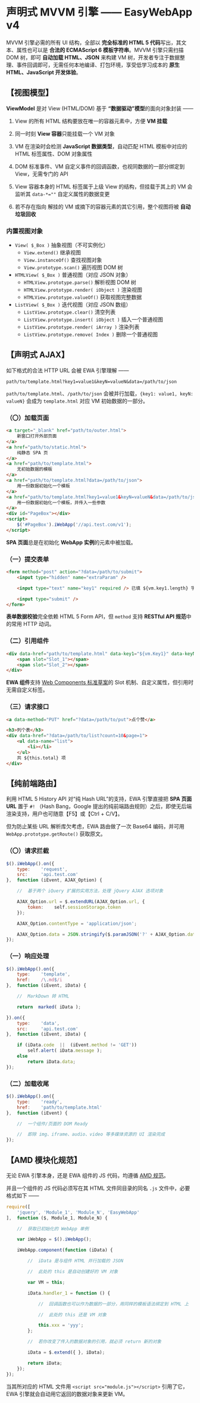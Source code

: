 # 声明式 MVVM 引擎 —— EasyWebApp v4

MVVM 引擎必需的所有 UI 结构，全部以 **完全标准的 HTML 5 代码**写出，其文本、属性也可以是 **合法的 ECMAScript 6 模板字符串**。MVVM 引擎只需扫描 DOM 树，即可 **自动加载 HTML、JSON** 来构建 VM 树，开发者专注于数据整理、事件回调即可，无需任何本地编译、打包环境，享受低学习成本的 **原生 HTML、JavaScript 开发体验**。



## 【视图模型】

**ViewModel** 是对 View (HTML/DOM) 基于 **“数据驱动”模型**的面向对象封装 ——

 1. View 的所有 HTML 结构要放在唯一的容器元素中，方便 **VM 挂载**

 2. 同一时刻 **View 容器**只能挂载一个 VM 对象

 3. VM 在渲染时会检测 **JavaScript 数据类型**，自动匹配 HTML 模板中对应的 HTML 标签属性、DOM 对象属性

 4. DOM 标准事件、VM 自定义事件的回调函数，也视同数据的一部分绑定到 View，无需专门的 API

 5. View 容器本身的 HTML 标签属于上级 View 的结构，但挂载于其上的 VM 会监听其 `data-*=""` 自定义属性的数据变更

 6. 若不存在指向 解挂的 VM 或摘下的容器元素的其它引用，整个视图将被 **自动垃圾回收**


### 内置视图对象

 - `View( $_Box )` 抽象视图（不可实例化）
   - `View.extend()` 继承视图
   - `View.instanceOf()` 查找视图对象
   - `View.prototype.scan()` 遍历视图 DOM 树
 - `HTMLView( $_Box )` 普通视图（对应 JSON 对象）
   - `HTMLView.prototype.parse()` 解析视图 DOM 树
   - `HTMLView.prototype.render( iObject )` 渲染视图
   - `HTMLView.prototype.valueOf()` 获取视图完整数据
 - `ListView( $_Box )` 迭代视图（对应 JSON 数组）
   - `ListView.prototype.clear()` 清空列表
   - `ListView.prototype.insert( iObject )` 插入一个普通视图
   - `ListView.prototype.render( iArray )` 渲染列表
   - `ListView.prototype.remove( Index )` 删除一个普通视图



## 【声明式 AJAX】

如下格式的合法 HTTP URL 会被 EWA 引擎理解 ——
```
path/to/template.html?key1=value1&keyN=valueN&data=/path/to/json
```
`path/to/template.html`、`/path/to/json` 会被并行加载，`{key1: value1, keyN: valueN}` 会成为 `template.html` 对应 VM 初始数据的一部分。


### （〇）加载页面

```HTML
<a target="_blank" href="path/to/outer.html">
    新窗口打开外部页面
</a>
<a href="path/to/static.html">
    纯静态 SPA 页
</a>
<a href="path/to/template.html">
    无初始数据的模板
</a>
<a href="path/to/template.html?data=/path/to/json">
    用一份数据初始化一个模板
</a>
<a href="path/to/template.html?key1=value1&keyN=valueN&data=/path/to/json">
    用一份数据初始化一个模板，并传入一些参数
</a>
<div id="PageBox"></div>
<script>
    $('#PageBox').iWebApp('//api.test.com/v1');
</script>
```
**SPA 页面**总是在初始化 **WebApp 实例**的元素中被加载。


### （一）提交表单

```HTML
<form method="post" action="?data=/path/to/submit">
    <input type="hidden" name="extraParam" />

    <input type="text" name="key1" required /> 已填 ${vm.key1.length} 字

    <input type="submit" />
</form>
```
**表单数据校验**完全依赖 HTML 5 Form API，但 `method` 支持 **RESTful API 规范**中的常用 HTTP 动词。


### （二）引用组件

```HTML
<div data-href="path/to/template.html" data-key1="${vm.Key1}" data-keyN="${vm.KeyN}">
    <span slot="Slot_1"></span>
    <span slot="Slot_2"></span>
</div>
```
**EWA 组件**支持 [Web Components 标准草案](//webcomponents.org)的 Slot 机制、自定义属性，但引用时无需自定义标签。


### （三）请求接口

```HTML
<a data-method="PUT" href="?data=/path/to/put">点个赞</a>

<h3>列个表</h3>
<div data-href="?data=/path/to/list?count=10&page=1">
    <ul data-name="list">
        <li></li>
    </ul>
    共 ${this.total} 项
</div>
```


## 【纯前端路由】

利用 HTML 5 History API 对“纯 Hash URL”的支持，EWA 引擎直接把 **SPA 页面 URL** 置于 `#!` （Hash Bang，Google 提出的纯前端路由规则）之后，即使无后端渲染支持，用户也可随意【F5】或【Ctrl + C/V】。

但为防止某些 URL 解析库欠考虑，EWA 路由做了一次 Base64 编码，并可用 `WebApp.prototype.getRoute()` 获取原文。


### （〇）请求拦截

```JavaScript
$().iWebApp().on({
    type:    'request',
    src:     'api.test.com'
},  function (iEvent, AJAX_Option) {

    //  基于两个 iQuery 扩展的实用方法，处理 jQuery AJAX 选项对象

    AJAX_Option.url = $.extendURL(AJAX_Option.url, {
        token:    self.sessionStorage.token
    });

    AJAX_Option.contentType = 'application/json';

    AJAX_Option.data = JSON.stringify($.paramJSON('?' + AJAX_Option.data));
});
```

### （一）响应处理

```JavaScript
$().iWebApp().on({
    type:    'template',
    href:    /\.md$/i
},  function (iEvent, iData) {

    //  MarkDown 转 HTML

    return  marked( iData );

}).on({
    type:    'data',
    src:     'api.test.com'
},  function (iEvent, iData) {

    if (iData.code  ||  (iEvent.method != 'GET'))
        self.alert( iData.message );
    else
        return iData.data;
});
```

### （二）加载收尾

```JavaScript
$().iWebApp().on({
    type:    'ready',
    href:    'path/to/template.html'
},  function (iEvent) {

    //  一个组件/页面的 DOM Ready

    //  即除 img、iframe、audio、video 等多媒体资源的 UI 渲染完成
});
```


## 【AMD 模块化规范】

无论 EWA 引擎本身，还是 EWA 组件的 JS 代码，均遵循 [AMD 规范](https://github.com/amdjs/amdjs-api/wiki/AMD)。

并且一个组件的 JS 代码必须写在其 HTML 文件同目录的同名 `.js` 文件中，必要格式如下 ——

```JavaScript
require([
    'jquery', 'Module_1', 'Module_N', 'EasyWebApp'
],  function ($, Module_1, Module_N) {

    //  获取已初始化的 WebApp 单例

    var iWebApp = $().iWebApp();

    iWebApp.component(function (iData) {

        //  iData 是与组件 HTML 并行加载的 JSON

        //  此处的 this 是自动创建好的 VM 对象

        var VM = this;

        iData.handler_1 = function () {

            //  回调函数也可以作为数据的一部分，用同样的模板语法绑定到 HTML 上

            //  此处的 this 还是 VM 对象

            this.xxx = 'yyy';
        };

        //  若你改变了传入的数据对象的引用，就必须 return 新的对象

        iData = $.extend({ }, iData);

        return iData;
    });
});
```
当其所对应的 HTML 文件用 `<script src="module.js"></script>` 引用了它，EWA 引擎就会自动用它返回的数据对象来更新 VM。
